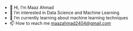 - 👋 Hi, I’m Maaz Ahmad
- 👀 I’m interested in Data Science and Machine Learning
- 🌱 I’m currently learning about machine learning techniques
- 📫 How to reach me maazahmad2404@gmail.com

<!---
Maaz2404/Maaz2404 is a ✨ special ✨ repository because its `README.md` (this file) appears on your GitHub profile.
You can click the Preview link to take a look at your changes.
--->
